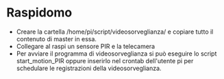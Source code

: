 # Raspidomo

- Creare la cartella /home/pi/script/videosorveglianza/ e copiare tutto il contenuto di master
in essa.
- Collegare al raspi un sensore PIR e la telecamera
- Per avviare il programma di videosorveglianza si può eseguire lo script start_motion_PIR oppure inserirlo 
  nel crontab dell'utente pi per schedulare le registrazioni della videosorveglianza.